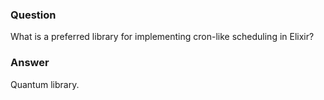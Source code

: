 ### Question
What is a preferred library for implementing cron-like scheduling in
Elixir?


### Answer
Quantum library.


